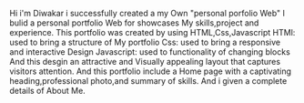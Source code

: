 Hi i'm Diwakar i successfully created a my Own "personal porfolio Web"
I bulid a personal portfolio Web for showcases My skills,project and experience.
This portfolio was created by using HTML,Css,Javascript
HTMl: used to bring a structure of My portfolio
Css: used to bring a responsive and interactive Design
Javascript: used to functionality of changing blocks
And this desgin an attractive and Visually appealing layout that captures visitors attention.
And this portfolio include a Home page with a captivating heading,professional photo,and summary of skills.
And i given a complete details of About Me.

